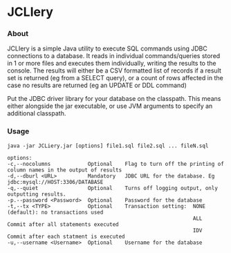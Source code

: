 JCLIery
=======
### About
JCLIery is a simple Java utility to execute SQL commands using JDBC connections to a database. It reads in individual commands/queries stored in 1 or more files and executes them individually, writing the results to the console. The results will either be a CSV formatted list of records if a result set is returned (eg from a SELECT query), or a count of rows affected in the case no results are returned (eg an UPDATE or DDL command)

Put the JDBC driver library for your database on the classpath. This means either alongside the jar executable, or use JVM arguments to specify an additional classpath. 
### Usage
    java -jar JCLiery.jar [options] file1.sql file2.sql ... fileN.sql
    
    options:
    -c,--nocolumns            Optional    Flag to turn off the printing of column names in the output of results
    -d,--dburl <URL>          Mandatory   JDBC URL for the database. Eg jdbc:mysql://HOST:3306/DATABASE
    -q,--quiet                Optional    Turns off logging output, only outputting results.
    -p.--password <Password>  Optional    Password for the database
    -t,--tx <TYPE>            Optional    Transaction setting:  NONE  (default): no transactions used
                                                                ALL   Commit after all statements executed
                                                                IDV   Commit after each statment is executed
    -u,--username <Username>  Optional    Username for the database



